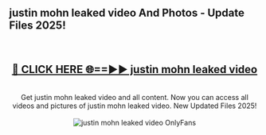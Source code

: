 <h2>justin mohn leaked video And Photos - Update Files 2025!</h2>
<br>
<div align="center">
<h2><a href="https://linkcuts.com/hfmhzwbr" rel="nofollow">🔴 CLICK HERE 🌐==►► justin mohn leaked video</a></h2>
<br>
Get justin mohn leaked video and all content. Now you can access all videos and pictures of justin mohn leaked video. New Updated Files 2025!
<br>
<br>
<a href="https://linkcuts.com/hfmhzwbr" rel="nofollow" data-target="animated-image.originalLink"><img src="https://i.ibb.co.com/WyWwxjT/player-gif2.gif" alt="justin mohn leaked video OnlyFans" style="max-width: 100%; display: inline-block;" data-target="animated-image.originalImage"></a>
</div>
<br>